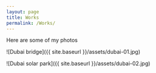 ```yaml
---
layout: page
title: Works
permalink: /Works/
---
```

Here are some of my photos

![Dubai bridge]({{ site.baseurl }}/assets/dubai-01.jpg)


![Dubai solar park]({{ site.baseurl }}/assets/dubai-02.jpg)